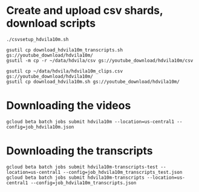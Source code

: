 # Create and upload csv shards, download scripts
```
./csvsetup_hdvila10m.sh

gsutil cp download_hdvila10m_transcripts.sh gs://youtube_download/hdvila10m/
gsutil -m cp -r ~/data/hdvila/csv gs://youtube_download/hdvila10m/csv

gsutil cp ~/data/hdvila/hdvila10m_clips.csv gs://youtube_download/hdvila10m/
gsutil cp download_hdvila10m.sh gs://youtube_download/hdvila10m/
```

# Downloading the videos
```
gcloud beta batch jobs submit hdvila10m --location=us-central1 --config=job_hdvila10m.json
```

# Downloading the transcripts
```
gcloud beta batch jobs submit hdvila10m-transcripts-test --location=us-central1 --config=job_hdvila10m_transcripts_test.json
gcloud beta batch jobs submit hdvila10m-transcripts --location=us-central1 --config=job_hdvila10m_transcripts.json
```
